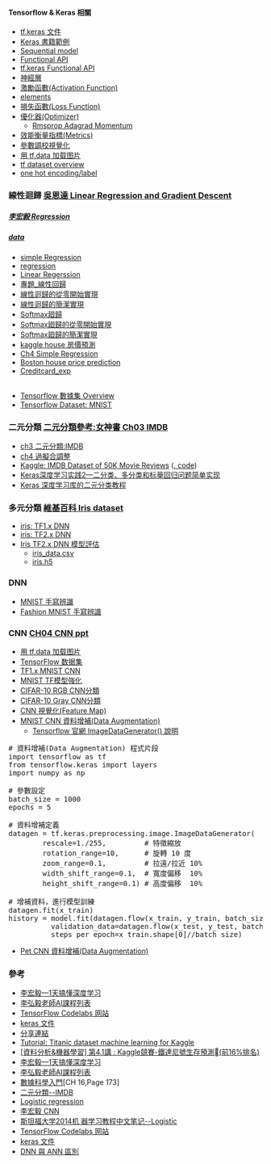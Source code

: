 #### Tensorflow & Keras 相關
* [tf.keras 文件](https://www.tensorflow.org/api_docs/python/tf/keras)
* [Keras 書籍範例](https://drive.google.com/drive/folders/1BNDekb21wMyzDqM4LmtnN3v0qlsmrBQZ?usp=sharing)
* [Sequential model](https://github.com/jumbokh/nknu-class/blob/main/notebooks/04_05__Sequential_model.ipynb)
* [Functional API](https://github.com/jumbokh/nknu-class/blob/main/notebooks/04_06__Functional_API.ipynb)
* [tf.keras Functional API](https://github.com/jumbokh/nknu-class/blob/main/notebook/functional.ipynb)
* [神經層](https://github.com/jumbokh/nknu-class/blob/main/notebooks/04_07_%E7%A5%9E%E7%B6%93%E5%B1%A4.ipynb)
* [激勵函數(Activation Function)](https://github.com/jumbokh/nknu-class/blob/main/notebooks/04_08_Activation_Function.ipynb)
* [elements](https://github.com/jumbokh/nknu-class/blob/main/notebook/0_elements.ipynb)
* [損失函數(Loss Function)](https://github.com/jumbokh/nknu-class/blob/main/notebooks/04_09_Loss_Function.ipynb)
* [優化器(Optimizer)](https://github.com/jumbokh/nknu-class/blob/main/notebooks/04_10_Optimizer.ipynb)
    * [Rmsprop Adagrad Momentum](https://medium.com/chung-yi/ml%E5%85%A5%E9%96%80-%E5%8D%81%E4%BA%8C-sgd-adagrad-momentum-rmsprop-adam-optimizer-e331ef3cf5cf)
* [效能衡量指標(Metrics)](https://github.com/jumbokh/nknu-class/blob/main/notebooks/04_11_Metrics.ipynb)
* [參數調校視覺化](https://github.com/jumbokh/nknu-class/blob/main/notebooks/04_04_keras_tuner_%E8%B6%85%E5%8F%83%E6%95%B8%E8%AA%BF%E6%A0%A1.ipynb)
* [用 tf.data 加载图片](https://github.com/jumbokh/nknu-class/blob/main/notebook/images.ipynb)
* [tf dataset overview](https://github.com/jumbokh/nknu-class/blob/main/notebook/overview.ipynb)
* [one hot encoding/label](https://github.com/jumbokh/nknu-class/blob/main/notebook/Treat_category.ipynb)
### 線性迴歸 [吳恩達  Linear Regression and Gradient Descent](https://www.youtube.com/watch?v=4b4MUYve_U8&list=RDCMUCBa5G_ESCn8Yd4vw5U-gIcg&start_radio=1&rv=4b4MUYve_U8&t=1817)
##### [李宏毅 Regression](https://www.youtube.com/watch?v=fegAeph9UaA&list=PLJV_el3uVTsPy9oCRY30oBPNLCo89yu49&index=3)
##### [data](https://drive.google.com/drive/folders/1XiQR_SLgXYfnpdZFnx088iOarb3bYizu?usp=sharing)
* [simple Regression](https://github.com/jumbokh/nknu-class/blob/main/notebooks/simple_regression.ipynb)
* [regression](https://github.com/jumbokh/nknu-class/blob/main/notebooks/regression.ipynb)
* [Linear Regerssion](https://github.com/jumbokh/nknu-class/blob/main/notebook/linear_regression.ipynb)
* [專題_線性回歸](https://github.com/jumbokh/nknu-class/blob/main/notebooks/5_6%E5%B0%88%E9%A1%8C_%E7%B7%9A%E6%80%A7%E5%9B%9E%E6%AD%B8.ipynb)
* [線性迴歸的從零開始實現](https://github.com/jumbokh/nknu-class/blob/main/notebook/linear_regression_scratch.ipynb)
* [線性迴歸的簡潔實現](https://github.com/jumbokh/nknu-class/blob/main/notebook/linear_regression_gluon.ipynb)
* [Softmax廻歸](https://github.com/jumbokh/nknu-class/blob/main/notebook/softmax_regression.ipynb)
* [Softmax廻歸的從零開始實現](https://github.com/jumbokh/nknu-class/blob/main/notebook/softmax_regression_scratch.ipynb)
* [Softmax廻歸的簡潔實現](https://github.com/jumbokh/nknu-class/blob/main/notebook/softmax_regression_gluon.ipynb)
* [kaggle house 房價預測](https://github.com/jumbokh/nknu-class/blob/main/notebook/kaggle_house_price.ipynb)
* [Ch4 Simple Regression](https://github.com/jumbokh/nknu-class/blob/main/notebook/Ch4_SimpleRegression.ipynb)
* [Boston house price prediction](https://www.kaggle.com/shreayan98c/boston-house-price-prediction)
* [Creditcard_exp](https://github.com/jumbokh/nknu-class/blob/main/notebook/6%20%E7%BA%BF%E6%80%A7%E5%9B%9E%E5%BD%92.ipynb)
##
* [Tensorflow 數據集 Overview](https://github.com/jumbokh/nknu-class/blob/main/notebooks/overview.ipynb)
* [Tensorflow Dataset: MNIST](https://github.com/jumbokh/nknu-class/blob/main/notebooks/tensorflow_datasets.ipynb)
### 二元分類 [二元分類參考:女神書 Ch03 IMDB](https://github.com/jumbokh/class1091/blob/master/ML/docs/%E4%BA%8C%E5%85%83%E5%88%86%E9%A1%9E.pdf)
* [ch3 二元分類:IMDB](https://github.com/jumbokh/nknu-class/blob/main/notebook/Ch03.ipynb)
* [ch4 過擬合調整](https://github.com/jumbokh/nknu-class/blob/main/notebook/Ch04.ipynb)
* [Kaggle: IMDB Dataset of 50K Movie Reviews](https://www.kaggle.com/lakshmi25npathi/imdb-dataset-of-50k-movie-reviews) ([, code](https://www.kaggle.com/lakshmi25npathi/sentiment-analysis-of-imdb-movie-reviews))
* [Keras深度学习实践2—二分类、多分类和标量回归问题简单实现](https://zhuanlan.zhihu.com/p/63192044)
* [Keras 深度学习库的二元分类教程](https://github.com/apachecn/ml-mastery-zh/blob/master/docs/dl-keras/binary-classification-tutorial-with-the-keras-deep-learning-library.md)
### 多元分類 [維基百科 Iris dataset](https://blog.yeshuanova.com/2018/10/dataset-iris/)
* [iris: TF1.x DNN](https://github.com/jumbokh/nknu-class/blob/main/notebook/Keras_01_Iris.ipynb)
* [iris: TF2.x DNN](https://github.com/jumbokh/nknu-class/blob/main/notebook/Keras_6_1_iris.ipynb)
* [Iris TF2.x DNN 模型評估](https://github.com/jumbokh/nknu-class/blob/main/notebook/Keras_6_1_a_iris.ipynb)
    * [iris_data.csv](https://github.com/jumbokh/nknu-class/blob/main/notebook/iris_data.csv)
    * [iris.h5](https://github.com/jumbokh/nknu-class/blob/main/notebook/iris.h5)
### DNN
* [MNIST 手寫辨識](https://github.com/jumbokh/nknu-class/blob/main/notebook/04_02_%E6%89%8B%E5%AF%AB%E9%98%BF%E6%8B%89%E4%BC%AF%E6%95%B8%E5%AD%97%E8%BE%A8%E8%AD%98_%E5%AE%8C%E6%95%B4%E7%89%88.ipynb)
* [Fashion MNIST 手寫辨識](https://github.com/jumbokh/nknu-class/blob/main/notebook/04_03_FashionMnist_%E5%AF%A6%E9%A9%97.ipynb)
### CNN [CH04 CNN ppt](https://github.com/jumbokh/nknu-class/blob/main/docs/CH04_CNN.ppt)
* [用 tf.data 加载图片](https://www.tensorflow.org/tutorials/load_data/images?hl=zh-cn)
* [TensorFlow 数据集](https://www.tensorflow.org/datasets/overview?hl=zh-cn)
* [TF1.x MNIST CNN](https://github.com/jumbokh/nknu-class/blob/main/notebook/02_1_%E7%94%A8CNN%E5%9C%96%E5%BD%A2%E8%BE%A8%E8%AD%98%EF%BC%88%E9%82%84%E6%98%AFMNIST%EF%BC%89.ipynb)
* [MNIST TF模型強化](https://github.com/jumbokh/nknu-class/blob/main/notebook/06_02_MNIST_CNN.ipynb)
* [CIFAR-10 RGB CNN分類](https://github.com/jumbokh/nknu-class/blob/main/notebook/06_04_Cifar_RGB_CNN.ipynb)
* [CIFAR-10 Gray CNN分類](https://github.com/jumbokh/nknu-class/blob/main/notebook/06_03_Cifar_gray_CNN.ipynb)
* [CNN 視覺化(Feature Map)](https://github.com/jumbokh/nknu-class/blob/main/notebook/06_07_CNN_Visualization.ipynb)
* [MNIST CNN 資料增補(Data Augmentation)](https://github.com/jumbokh/nknu-class/blob/main/notebook/06_05_Data_Augmentation_MNIST.ipynb)
    * [Tensorflow 官網 ImageDataGenerator() 說明](https://www.tensorflow.org/api_docs/python/tf/keras/preprocessing/image/ImageDataGenerator)
<pre>
# 資料增補(Data Augmentation) 程式片段
import tensorflow as tf
from tensorflow.keras import layers
import numpy as np

# 參數設定
batch_size = 1000
epochs = 5

# 資料增補定義
datagen = tf.keras.preprocessing.image.ImageDataGenerator(
        rescale=1./255,         # 特徵縮放
        rotation_range=10,      # 旋轉 10 度
        zoom_range=0.1,         # 拉遠/拉近 10%
        width_shift_range=0.1,  # 寬度偏移  10%
        height_shift_range=0.1) # 高度偏移  10%

# 增補資料，進行模型訓練
datagen.fit(x_train)
history = model.fit(datagen.flow(x_train, y_train, batch_size=batch_size), epochs=epochs,
          validation_data=datagen.flow(x_test, y_test, batch_size=batch_size), verbose=2,
          steps_per_epoch=x_train.shape[0]//batch_size)
</pre>
* [Pet CNN 資料增補(Data Augmentation)](https://github.com/jumbokh/nknu-class/blob/main/notebook/06_06_Data_Augmentation_Pets.ipynb)
### 參考
* [李宏毅—1天搞懂深度学习](https://github.com/jumbokh/class1091/blob/master/ML/%E6%9D%8E%E5%AE%8F%E6%AF%85%E2%80%941%E5%A4%A9%E6%90%9E%E6%87%82%E6%B7%B1%E5%BA%A6%E5%AD%A6%E4%B9%A0.pdf)
* [李弘毅老師AI課程列表](http://speech.ee.ntu.edu.tw/~tlkagk/courses_ML19.html)
* [TensorFlow Codelabs 网站](https://codelabs.tf.wiki/)
* [keras 文件](https://keras.io/zh/)
* [分享連結](https://drive.google.com/drive/folders/1RIAZivl1IG4vbC2sf0h_N8jRnfiiL0tU?usp=sharing)
* [Tutorial: Titanic dataset machine learning for Kaggle](https://corpocrat.com/2014/08/29/tutorial-titanic-dataset-machine-learning-for-kaggle/)
* [[資料分析&機器學習] 第4.1講 : Kaggle競賽-鐵達尼號生存預測(前16%排名)](https://medium.com/jameslearningnote/%E8%B3%87%E6%96%99%E5%88%86%E6%9E%90-%E6%A9%9F%E5%99%A8%E5%AD%B8%E7%BF%92-%E7%AC%AC4-1%E8%AC%9B-kaggle%E7%AB%B6%E8%B3%BD-%E9%90%B5%E9%81%94%E5%B0%BC%E8%99%9F%E7%94%9F%E5%AD%98%E9%A0%90%E6%B8%AC-%E5%89%8D16-%E6%8E%92%E5%90%8D-a8842fea7077)
* [李宏毅—1天搞懂深度学习](https://github.com/jumbokh/class1091/blob/master/ML/docs/%E6%9D%8E%E5%AE%8F%E6%AF%85%E2%80%941%E5%A4%A9%E6%90%9E%E6%87%82%E6%B7%B1%E5%BA%A6%E5%AD%A6%E4%B9%A0.pdf)
* [李弘毅老師AI課程列表](http://speech.ee.ntu.edu.tw/~tlkagk/courses_ML19.html)
* [數據科學入門](https://github.com/jumbokh/class1091/blob/master/ML/docs/%E6%95%B0%E6%8D%AE%E7%A7%91%E5%AD%A6%E5%85%A5%E9%97%A8.pdf)[CH 16,Page 173]
* [二元分類--IMDB](https://github.com/jumbokh/class1091/blob/master/ML/docs/%E4%BA%8C%E5%85%83%E5%88%86%E9%A1%9E.pdf)
* [Logistic regression](https://github.com/jumbokh/class1091/blob/master/ML/docs/Keras-%E6%B7%B1%E5%BA%A6%E5%AD%B8%E7%BF%92%E5%85%A5%E9%96%80Logistic.pdf)
* [李宏毅 CNN](https://github.com/jumbokh/nknu-class/blob/main/docs/%E6%9D%8E%E5%AE%8F%E6%AF%85-CNN.pdf)
* [斯坦福大学2014机 器学习教程中文笔记--Logistic](https://github.com/jumbokh/class1091/blob/master/ML/docs/%E6%96%AF%E5%9D%A6%E7%A6%8F%E5%A4%A7%E5%AD%A62014%E6%9C%BA%20%E5%99%A8%E5%AD%A6%E4%B9%A0%E6%95%99%E7%A8%8B%E4%B8%AD%E6%96%87%E7%AC%94%E8%AE%B0Logistic.pdf)
* [TensorFlow Codelabs 网站](https://codelabs.tf.wiki/)
* [keras 文件](https://keras.io/zh/)
* [DNN 與 ANN 區別](https://blog.csdn.net/bluebelfast/article/details/17140489)
